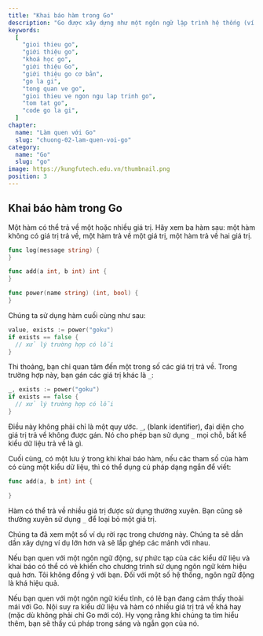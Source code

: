 ```yaml
---
title: "Khai báo hàm trong Go"
description: "Go được xây dựng như một ngôn ngữ lập trình hệ thống (ví dụ, hệ điều hành, trình điều khiển thiết bị) và do đó nó hướng tới các lập trình viên quen với C và C++. Theo nhóm phát triển Go, không phải người phát triển hệ thống mà là các nhà phát triển ứng dụng sẽ trở thành những người sử dụng Go chủ yếu. Tại sao? Tôi không thể nói thay cho các nhà phát triển hệ thống, nhưng đối với những người xây dựng trang web, dịch vụ, các ứng dụng máy tính để bàn, các nhu cầu mới xuất hiện cho một lớp của các hệ thống mà đứng ở giữa các ứng dụng hệ thống cấp thấp và ứng dụng cấp cao hơn."
keywords:
  [
    "gioi thieu go",
    "giới thiệu go",
    "khoá học go",
    "giới thiệu Go",
    "giới thiệu go cơ bản",
    "go la gi",
    "tong quan ve go",
    "gioi thieu ve ngon ngu lap trinh go",
    "tom tat go",
    "code go la gi",
  ]
chapter:
  name: "Làm quen với Go"
  slug: "chuong-02-lam-quen-voi-go"
category:
  name: "Go"
  slug: "go"
image: https://kungfutech.edu.vn/thumbnail.png
position: 3
---
```


## Khai báo hàm trong Go

Một hàm có thể trả về một hoặc nhiều giá trị. Hãy xem ba hàm sau: một hàm không có giá trị trả về, một hàm trả về một giá trị, một hàm trả về hai giá trị.

```go
func log(message string) {
}

func add(a int, b int) int {
}

func power(name string) (int, bool) {
}
```

Chúng ta sử dụng hàm cuối cùng như sau:

```go
value, exists := power("goku")
if exists == false {
  // xử lý trường hợp có lỗi
}
```

Thi thoảng, bạn chỉ quan tâm đến một trong số các giá trị trả về. Trong trường hợp này, bạn gán các giá trị khác là `_`:

```go
_, exists := power("goku")
if exists == false {
  // xử lý trường hợp có lỗi
}
```

Điều này không phải chỉ là một quy ước. `_`, (blank identifier), đại diện cho giá trị trả về không được gán. Nó cho phép bạn sử dụng `_` mọi chỗ, bất kể kiểu dữ liệu trả về là gì.

Cuối cùng, có một lưu ý trong khi khai báo hàm, nếu các tham số của hàm có cùng một kiểu dữ liệu, thì có thể dụng cú pháp dạng ngắn để viết:

```go
func add(a, b int) int {

}
```

Hàm có thể trả về nhiều giá trị được sử dụng thường xuyên. Bạn cũng sẽ thường xuyên sử dụng `_` để loại bỏ một giá trị.

<content-warning>

Chúng ta đã xem một số ví dụ rời rạc trong chương này. Chúng ta sẽ dần dần xây dựng ví dụ lớn hơn và sẽ lắp ghép các mảnh với nhau.

Nếu bạn quen với một ngôn ngữ động, sự phức tạp của các kiểu dữ liệu và khai báo có thể có vẻ khiến cho chương trình sử dụng ngôn ngữ kém hiệu quả hơn. Tôi không đồng ý với bạn. Đối với một số hệ thống, ngôn ngữ động là khá hiệu quả.

Nếu bạn quen với một ngôn ngữ kiểu tĩnh, có lẽ bạn đang cảm thấy thoải mái với Go. Nội suy ra kiểu dữ liệu và hàm có nhiều giá trị trả về khá hay (mặc dù không phải chỉ Go mới có). Hy vọng rằng khi chúng ta tìm hiểu thêm, bạn sẽ thấy cú pháp trong sáng và ngắn gọn của nó.

</content-warning>
